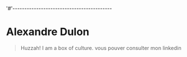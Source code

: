 '#'------------------------------------------



# Alexandre Dulon
> Huzzah! I am a box of culture.
vous pouver consulter mon linkedin